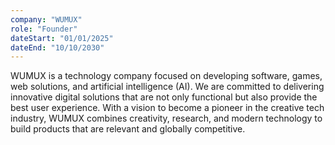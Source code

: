```yaml
---
company: "WUMUX"
role: "Founder"
dateStart: "01/01/2025"
dateEnd: "10/10/2030"
---
```


WUMUX is a technology company focused on developing software, games, web solutions, and artificial intelligence (AI). We are committed to delivering innovative digital solutions that are not only functional but also provide the best user experience.
With a vision to become a pioneer in the creative tech industry, WUMUX combines creativity, research, and modern technology to build products that are relevant and globally competitive.

